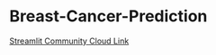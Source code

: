 # Breast-Cancer-Prediction

[Streamlit Community Cloud Link](https://breast-cancer-prediction-8emf3zrpy2j9chd43yy8pg.streamlit.app/)
